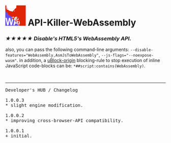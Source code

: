 <h1><img src="resources/icon.png" height="64" width="64"/> API-Killer-WebAssembly</h1>

<h3><em>★★★★★ Disable's HTML5's WebAssembly API.</em></h3>

also, you can pass the following command-line arguments:
<code>--disable-features="WebAssembly,AsmJsToWebAssembly"</code>, <code>--js-flags="--noexpose-wasm"</code>.
in addition, a <a href="https://github.com/gorhill/uBlock/">uBlock-origin</a> blocking-rule to stop execution of inline JavaScript code-blocks can be: <code>*##script:contains(WebAssembly)</code>.

<img width="0" height="0" src="resources/screenshot_1.png"/>

<hr/>

<pre>
Developer's HUB / Changelog

1.0.0.3
* slight engine modification.

1.0.0.2
* improving cross-browser-API compatibility.

1.0.0.1
+ initial.
</pre>

<br/>

<!-- <a href="https://paypal.me/e1adkarak0"><img src="https://www.paypalobjects.com/webstatic/mktg/Logo/pp-logo-100px.png" alt="PayPal Donation"></a> -->
